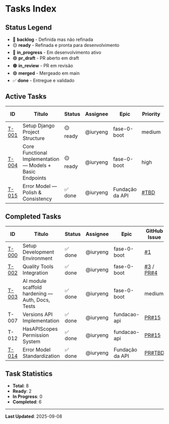 # Tasks Index

## Status Legend
- 🔴 **backlog** - Definida mas não refinada
- 🟡 **ready** - Refinada e pronta para desenvolvimento
- 🔵 **in_progress** - Em desenvolvimento ativo
- 🟣 **pr_draft** - PR aberto em draft
- 🟠 **in_review** - PR em revisão
- 🟢 **merged** - Mergeado em main
- ✅ **done** - Entregue e validado

## Active Tasks

| ID | Título | Status | Assignee | Epic | Priority | GitHub Issue | Created |
|---|---|---|---|---|---|---|---|
| [T-001](./2025-09-06--api--django-project-setup.md) | Setup Django Project Structure | 🟡 ready | @iuryeng | fase-0-boot | medium | [#TBD]() | 2025-09-06 |
| [T-004](./2025-09-07--api--core-functional-implementation.md) | Core Functional Implementation — Models + Basic Endpoints | 🟡 ready | @iuryeng | fase-0-boot | high | [#TBD]() | 2025-09-07 |
| [T-015](./2025-09-07--api--error-model-polish.md) | Error Model — Polish & Consistency | ✅ done | @iuryeng | Fundação da API | [#TBD]() | 2025-09-08 |
<!-- T-ARCH removed: Architecture Alignment Refactor (task deprecated) -->
## Completed Tasks
| ID | Título | Status | Assignee | Epic | GitHub Issue | Completed |
|---|---|---|---|---|---|---|
| [T-000](./2025-09-06--infra--dev-environment-setup.md) | Setup Development Environment | ✅ done | @iuryeng | fase-0-boot | [#1](https://github.com/PluraNex/bible-api/issues/1) | 2025-09-06 |
| [T-002](./2025-09-06--infra--quality-tools-integration.md) | Quality Tools Integration | ✅ done | @iuryeng | fase-0-boot | [#3](https://github.com/PluraNex/bible-api/issues/3) / [PR#4](https://github.com/PluraNex/bible-api/pull/4) | 2025-09-06 |
| [T-003](./2025-09-07--ai--ai-module-scaffold-hardening.md) | AI module scaffold hardening — Auth, Docs, Tests | ✅ done | @iuryeng | fase-0-boot | medium | [#TBD]() | 2025-09-07 |
| T-007 | Versions API Implementation | ✅ done | @iuryeng | fundacao-api | [PR#15](https://github.com/PluraNex/bible-api/pull/15) | 2025-09-07 |
| T-012 | HasAPIScopes Permission System | ✅ done | @iuryeng | fundacao-api | [PR#15](https://github.com/PluraNex/bible-api/pull/15) | 2025-09-07 |
| [T-014](./2025-09-07--api--error-model-standardization.md) | Error Model Standardization | ✅ done | @iuryeng | Fundação da API | [PR#TBD]() | 2025-09-08 |

## Task Statistics
- **Total**: 8
- **Ready**: 2
- **In Progress**: 0
- **Completed**: 6

---
**Last Updated**: 2025-09-08
